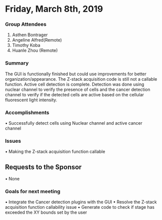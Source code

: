 
# Friday, March 8th, 2019

### Group Attendees
1. Asthen Bontrager
2. Angeline Alfred(Remote)
2. Timothy Koba
3. Huanle Zhou (Remote)

### Summary 

The GUI is functionally finished but could use improvements for better organization/appearance. The Z-stack acquisition code is still not a callable function. Active cell detection is complete. Detection was done using nuclear channel to verify the presence of cells and the cancer detection channel to verify if the detected cells are active based on the cellular fluorescent light intensity.

### Accomplishments
• Successfully detect cells using Nuclear channel and active cancer channel

### Issues
• Making the Z-stack acquisition function callable

## Requests to the Sponsor
• None

### Goals for next meeting
• Integrate the Cancer detection plugins with the GUI
• Resolve the Z-stack acquisition function callability issue 
• Generate code to check if stage has exceeded the XY bounds set by the user


